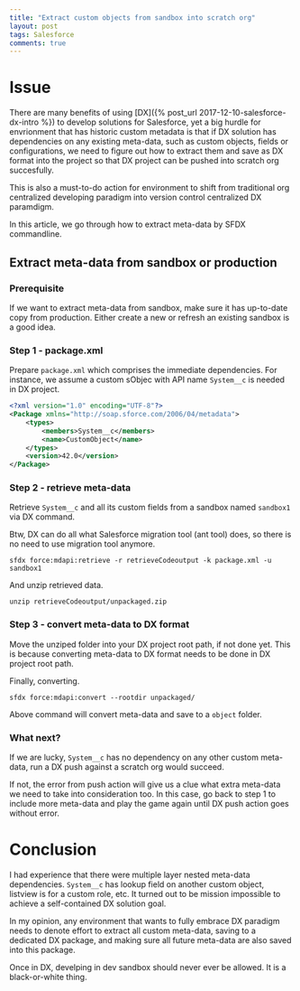 ```yaml
---
title: "Extract custom objects from sandbox into scratch org"
layout: post
tags: Salesforce
comments: true
---
```


# Issue

There are many benefits of using [DX]({% post_url 2017-12-10-salesforce-dx-intro %}) to develop solutions for Salesforce, yet a big hurdle for envrionment that has historic custom metadata is that if DX solution has dependencies on any existing meta-data, such as custom objects, fields or configurations, we need to figure out how to extract them and save as DX format into the project so that DX project can be pushed into scratch org succesfully.

This is also a must-to-do action for environment to shift from traditional org centralized developing paradigm into version control centralized DX paramdigm.

In this article, we go through how to extract meta-data by SFDX commandline.

## Extract meta-data from sandbox or production

### Prerequisite

If we want to extract meta-data from sandbox, make sure it has up-to-date copy from production. Either create a new or refresh an existing sandbox is a good idea.

### Step 1 - package.xml

Prepare `package.xml` which comprises the immediate dependencies. For instance, we assume a custom sObjec with API name `System__c` is needed in DX project.

```xml
<?xml version="1.0" encoding="UTF-8"?>
<Package xmlns="http://soap.sforce.com/2006/04/metadata">
    <types>
        <members>System__c</members>
        <name>CustomObject</name>
    </types>
    <version>42.0</version>
</Package>
```

### Step 2 - retrieve meta-data

Retrieve `System__c` and all its custom fields from a sandbox named `sandbox1` via DX command.

Btw, DX can do all what Salesforce migration tool (ant tool) does, so there is no need to use migration tool anymore.

```shell
sfdx force:mdapi:retrieve -r retrieveCodeoutput -k package.xml -u sandbox1
```

And unzip retrieved data.

```shell
unzip retrieveCodeoutput/unpackaged.zip
```

### Step 3 - convert meta-data to DX format

Move the unziped folder into your DX project root path, if not done yet. This is because converting meta-data to DX format needs to be done in DX project root path.

Finally, converting.

```shell
sfdx force:mdapi:convert --rootdir unpackaged/
```

Above command will convert meta-data and save to a `object` folder.

### What next?

If we are lucky, `System__c` has no dependency on any other custom meta-data, run a DX push against a scratch org would succeed.

If not, the error from push action will give us a clue what extra meta-data we need to take into consideration too. In this case, go back to step 1 to include more meta-data and play the game again until DX push action goes without error.

# Conclusion

I had experience that there were multiple layer nested meta-data dependencies. `System__c` has lookup field on another custom object, listview is for a custom role, etc. It turned out to be mission impossible to achieve a self-contained DX solution goal.

In my opinion, any environment that wants to fully embrace DX paradigm needs to denote effort to extract all custom meta-data, saving to a dedicated DX package, and making sure all future meta-data are also saved into this package.

Once in DX, develping in dev sandbox should never ever be allowed. It is a black-or-white thing.